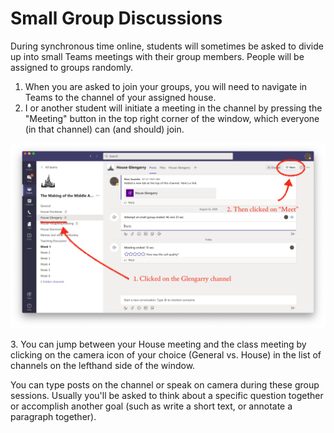 # Small Group Discussions

During synchronous time online, students will sometimes be asked to divide up into small Teams meetings with their group members. People will be assigned to groups randomly.

1. When you are asked to join your groups, you will need to navigate in Teams to the channel of your assigned house.
2. I or another student will initiate a meeting in the channel by pressing the "Meeting" button in the top right corner of the window, which everyone (in that channel) can (and should) join.&#x20;

![](<../../../../.gitbook/assets/Screen Shot 2020-09-11 at 12.19.16 PM.png>)

3\. You can jump between your House meeting and the class meeting by clicking on the camera icon of your choice (General vs. House) in the list of channels on the lefthand side of the window.&#x20;

You can type posts on the channel  or speak on camera during these group sessions. Usually you'll be asked to think about a specific question together or accomplish another goal (such as write a short text, or annotate a paragraph together).
